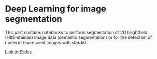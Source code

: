# Deep Learning for image segmentation

This part contains notebooks to perform segmentation of 2D brightfield (H&E-stained) image data (semantic segmentation) or for the detection of nuclei in fluorescent images with stardist.

[Link to Slides](https://github.com/BiAPoL/Image-data-science-with-Python-and-Napari-EPFL2022/blob/main/docs/day3b_deep_learning_segmentation/02_CNNs_Stardist.pdf)